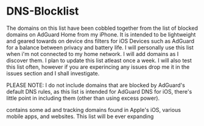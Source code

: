 # DNS-Blocklist
The domains on this list have been cobbled together from the list of blocked domains on AdGuard Home from my iPhone. It is intended to be lightweight and geared towards
on device dns filters for iOS Devices such as AdGuard for a balance between privacy and battery life. I will personally use this list when i'm not connected to
my home network. I will add domains as I discover them. I plan to update this list atleast once a week. I will also test this list often, however if you are experincing any issues drop me it in the issues section and I shall investigate.  

PLEASE NOTE: I do not include domains that are blocked by AdGuard's default DNS rules, as this list is intended for AdGuard DNS for iOS, there's little point in including them (other than using excess power).

contains some ad and tracking domains found in Apple's iOS, various mobile apps, and websites. This list will be ever expanding
